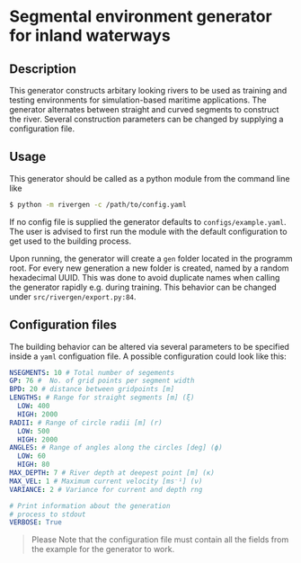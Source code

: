 # Segmental environment generator for inland waterways

## Description

This generator constructs arbitary looking rivers to be used as training and testing environments for simulation-based maritime applications. The generator alternates between straight and curved segments to construct the river. Several construction parameters can be changed by supplying a configuration file.

## Usage

This generator should be called as a python module from the command line like

```sh
$ python -m rivergen -c /path/to/config.yaml
```
If no config file is supplied the generator defaults to `configs/example.yaml`. The user is advised to first run the module with the default configuration to get used to the building process.

Upon running, the generator will create a `gen` folder located in the programm root. For every new generation a new folder is created, named by a random hexadecimal UUID. This was done to avoid duplicate names when calling the generator rapidly e.g. during training. This behavior can be changed under `src/rivergen/export.py:84`.

## Configuration files

The building behavior can be altered via several parameters to be specified inside a `yaml` configuation file. A possible configuration could look like this:

```yaml
NSEGMENTS: 10 # Total number of segements
GP: 76 #  No. of grid points per segment width
BPD: 20 # distance between gridpoints [m]
LENGTHS: # Range for straight segments [m] (ξ)
  LOW: 400
  HIGH: 2000
RADII: # Range of circle radii [m] (r)
  LOW: 500
  HIGH: 2000
ANGLES: # Range of angles along the circles [deg] (ϕ)
  LOW: 60
  HIGH: 80
MAX_DEPTH: 7 # River depth at deepest point [m] (κ)
MAX_VEL: 1 # Maximum current velocity [ms⁻¹] (ν)
VARIANCE: 2 # Variance for current and depth rng

# Print information about the generation 
# process to stdout
VERBOSE: True
```
> Please Note that the configuration file must contain all the fields from the example for the generator to work.
